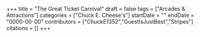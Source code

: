 +++
title = "The Great Ticket Carnival"
draft = false
tags = ["Arcades & Attractions"]
categories = ["Chuck E. Cheese's"]
startDate = ""
endDate = "0000-00-00"
contributors = ["ChuckE1352","GuestIsJustBest","Stripes"]
citations = []
+++
